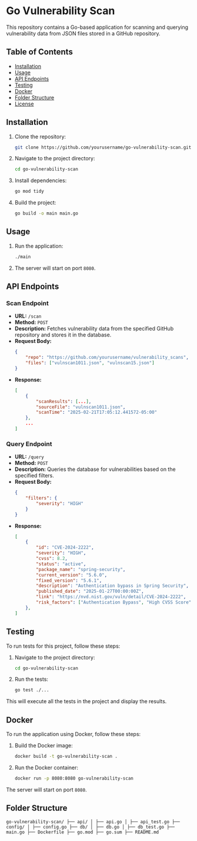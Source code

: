 # Go Vulnerability Scan

This repository contains a Go-based application for scanning and querying vulnerability data from JSON files stored in a GitHub repository.

## Table of Contents

- [Installation](#installation)
- [Usage](#usage)
- [API Endpoints](#api-endpoints)
- [Testing](#testing)
- [Docker](#docker)
- [Folder Structure](#folder-structure)
- [License](#license)

## Installation

1. Clone the repository:
    ```sh
    git clone https://github.com/yourusername/go-vulnerability-scan.git
    ```
2. Navigate to the project directory:
    ```sh
    cd go-vulnerability-scan
    ```
3. Install dependencies:
    ```sh
    go mod tidy
    ```
4. Build the project:
    ```sh
    go build -o main main.go
    ```

## Usage

1. Run the application:
    ```sh
    ./main
    ```
2. The server will start on port `8080`.

## API Endpoints

### Scan Endpoint

- **URL:** `/scan`
- **Method:** `POST`
- **Description:** Fetches vulnerability data from the specified GitHub repository and stores it in the database.
- **Request Body:**
    ```json
    {
        "repo": "https://github.com/yourusername/vulnerability_scans",
        "files": ["vulnscan1011.json", "vulnscan15.json"]
    }
    ```
- **Response:**
    ```json
    [
        {
            "scanResults": [...],
            "sourceFile": "vulnscan1011.json",
            "scanTime": "2025-02-21T17:05:12.441572-05:00"
        },
        ...
    ]
    ```

### Query Endpoint

- **URL:** `/query`
- **Method:** `POST`
- **Description:** Queries the database for vulnerabilities based on the specified filters.
- **Request Body:**
    ```json
    {
        "filters": {
            "severity": "HIGH"
        }
    }
    ```
- **Response:**
    ```json
    [
        {
            "id": "CVE-2024-2222",
            "severity": "HIGH",
            "cvss": 8.2,
            "status": "active",
            "package_name": "spring-security",
            "current_version": "5.6.0",
            "fixed_version": "5.6.1",
            "description": "Authentication bypass in Spring Security",
            "published_date": "2025-01-27T00:00:00Z",
            "link": "https://nvd.nist.gov/vuln/detail/CVE-2024-2222",
            "risk_factors": ["Authentication Bypass", "High CVSS Score", "Proof of Concept Exploit Available"]
        },
    ]
    ```

## Testing

To run tests for this project, follow these steps:

1. Navigate to the project directory:
    ```sh
    cd go-vulnerability-scan
    ```
2. Run the tests:
    ```sh
    go test ./...
    ```

This will execute all the tests in the project and display the results.

## Docker

To run the application using Docker, follow these steps:

1. Build the Docker image:
    ```sh
    docker build -t go-vulnerability-scan .
    ```
2. Run the Docker container:
    ```sh
    docker run -p 8080:8080 go-vulnerability-scan
    ```

The server will start on port `8080`.

## Folder Structure
```
go-vulnerability-scan/ ├── api/ │ ├── api.go │ ├── api_test.go ├── config/ │ ├── config.go ├── db/ │ ├── db.go │ ├── db_test.go ├── main.go ├── Dockerfile ├── go.mod ├── go.sum ├── README.md
```

